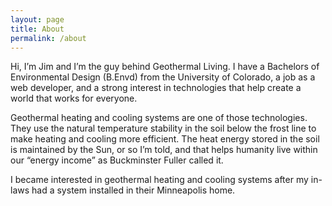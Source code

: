 ```yaml
---
layout: page
title: About
permalink: /about
---
```


Hi, I’m Jim and I’m the guy behind Geothermal Living. I have a Bachelors of Environmental Design (B.Envd) from the University of Colorado, a job as a web developer, and a strong interest in technologies that help create a world that works for everyone.

Geothermal heating and cooling systems are one of those technologies. They use the natural temperature stability in the soil below the frost line to make heating and cooling more efficient. The heat energy stored in the soil is maintained by the Sun, or so I’m told, and that helps humanity live within our “energy income” as Buckminster Fuller called it.

I became interested in geothermal heating and cooling systems after my in-laws had a system installed in their Minneapolis home.